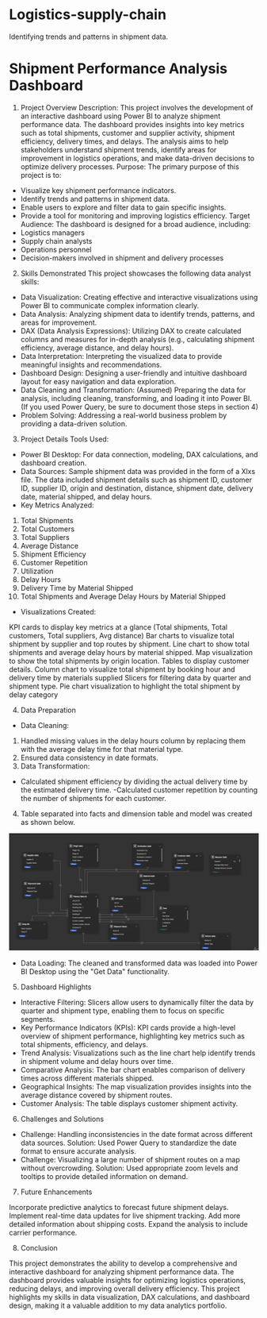 # Logistics-supply-chain
Identifying trends and patterns in shipment data.

# Shipment Performance Analysis Dashboard
1. Project Overview
Description: This project involves the development of an interactive dashboard using Power BI to analyze shipment performance data. The dashboard provides insights into key metrics such as total shipments, customer and supplier activity, shipment efficiency, delivery times, and delays. The analysis aims to help stakeholders understand shipment trends, identify areas for improvement in logistics operations, and make data-driven decisions to optimize delivery processes.
Purpose: The primary purpose of this project is to:
- Visualize key shipment performance indicators.
- Identify trends and patterns in shipment data.
- Enable users to explore and filter data to gain specific insights.
- Provide a tool for monitoring and improving logistics efficiency.
Target Audience: The dashboard is designed for a broad audience, including:
- Logistics managers
- Supply chain analysts
- Operations personnel
- Decision-makers involved in shipment and delivery processes
2. Skills Demonstrated
This project showcases the following data analyst skills:
- Data Visualization: Creating effective and interactive visualizations using Power BI to communicate complex information clearly.
- Data Analysis: Analyzing shipment data to identify trends, patterns, and areas for improvement.
- DAX (Data Analysis Expressions): Utilizing DAX to create calculated columns and measures for in-depth analysis (e.g., calculating shipment efficiency, average distance, and delay hours).
- Data Interpretation: Interpreting the visualized data to provide meaningful insights and recommendations.
- Dashboard Design: Designing a user-friendly and intuitive dashboard layout for easy navigation and data exploration.
- Data Cleaning and Transformation: (Assumed) Preparing the data for analysis, including cleaning, transforming, and loading it into Power BI.  (If you used Power Query, be sure to document those steps in section 4)
- Problem Solving: Addressing a real-world business problem by providing a data-driven solution.
3. Project Details
Tools Used:
- Power BI Desktop: For data connection, modeling, DAX calculations, and dashboard creation.
- Data Sources: 
Sample shipment data was provided in the form of a Xlxs file.  The data included shipment details such as shipment ID, customer ID, supplier ID, origin and destination, distance, shipment date, delivery date, material shipped, and delay hours.
- Key Metrics Analyzed:
1. Total Shipments
2. Total Customers
3. Total Suppliers
4. Average Distance
5. Shipment Efficiency
6. Customer Repetition
7. Utilization
8. Delay Hours
9. Delivery Time by Material Shipped
10. Total Shipments and Average Delay Hours by Material Shipped

- Visualizations Created: 

KPI cards to display key metrics at a glance (Total shipments, Total customers, Total suppliers, Avg distance)
Bar charts to visualize total shipment by supplier and top routes by shipment.
Line chart to show total shipments and average delay hours by material shipped.
Map visualization to show the total shipments by origin location.
Tables to display customer details.
Column chart to visualize total shipment by booking hour and delivery time by materials supplied
Slicers for filtering data by quarter and shipment type.
Pie chart visualization to highlight the total shipment by delay category

4. Data Preparation 
- Data Cleaning: 
1. Handled missing values in the delay hours column by replacing them with the average delay time for that material type.
2. Ensured data consistency in date formats.
3. Data Transformation: 
- Calculated shipment efficiency by dividing the actual delivery time by the estimated delivery time.
-Calculated customer repetition by counting the number of shipments for each customer.
4. Table separated into facts and dimension table and model was created as shown below.

  ![Star schema for logistics](schema-1.PNG)

- Data Loading: 
The cleaned and transformed data was loaded into Power BI Desktop using the "Get Data" functionality.

5. Dashboard Highlights
- Interactive Filtering: Slicers allow users to dynamically filter the data by quarter and shipment type, enabling them to focus on specific segments.
- Key Performance Indicators (KPIs): KPI cards provide a high-level overview of shipment performance, highlighting key metrics such as total shipments, efficiency, and delays.
- Trend Analysis: Visualizations such as the line chart  help identify trends in shipment volume and delay hours over time.
- Comparative Analysis: The bar chart enables comparison of delivery times across different materials shipped.
- Geographical Insights: The map visualization provides insights into the average distance covered by shipment routes.
- Customer Analysis: The table displays customer shipment activity.

6. Challenges and Solutions

- Challenge: Handling inconsistencies in the date format across different data sources.
Solution: Used Power Query to standardize the date format to ensure accurate analysis.
- Challenge: Visualizing a large number of shipment routes on a map without overcrowding.
Solution: Used appropriate zoom levels and tooltips to provide detailed information on demand.

7. Future Enhancements

Incorporate predictive analytics to forecast future shipment delays.
Implement real-time data updates for live shipment tracking.
Add more detailed information about shipping costs.
Expand the analysis to include carrier performance.

8. Conclusion

This project demonstrates the ability to develop a comprehensive and interactive dashboard for analyzing shipment performance data. The dashboard provides valuable insights for optimizing logistics operations, reducing delays, and improving overall delivery efficiency.  This project highlights my skills in data visualization, DAX calculations, and dashboard design, making it a valuable addition to my data analytics portfolio.  
